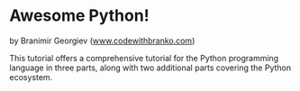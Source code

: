 # Awesome Python!

by Branimir Georgiev (www.codewithbranko.com)

This tutorial offers a comprehensive tutorial for the Python programming
language in three parts, along with two additional parts covering the Python 
ecosystem.
